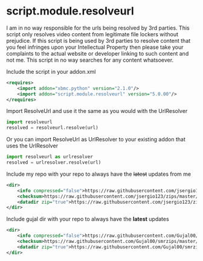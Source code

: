 # script.module.resolveurl

I am in no way responsible for the urls being resolved by 3rd parties. This script only resolves video content from legitimate file lockers without prejudice. If this script is being used by 3rd parties to resolve content that you feel infringes upon your Intellectual Property then please take your complaints to the actual website or developer linking to such content and not me. This script in no way searches for any content whatsoever.

Include the script in your addon.xml

```xml
<requires>
    <import addon="xbmc.python" version="2.1.0"/>
    <import addon="script.module.resolveurl" version="5.0.00"/>
</requires>
```

Import ResolveUrl and use it the same as you would with the UrlResolver

```python
import resolveurl
resolved = resolveurl.resolve(url)
```

Or you can import ResolveUrl as UrlResolver to your existing addon that uses the UrlResolver

```python
import resolveurl as urlresolver
resolved = urlresolver.resolve(url)
```

Include my repo with your repo to always have the ~~latest~~ updates from me

```xml
<dir>
    <info compressed="false">https://raw.githubusercontent.com/jsergio123/zips/master/addons.xml</info>
    <checksum>https://raw.githubusercontent.com/jsergio123/zips/master/addons.xml.md5</checksum>
    <datadir zip="true">https://raw.githubusercontent.com/jsergio123/zips/master/</datadir>
</dir>
```

Include gujal dir with your repo to always have the **latest** updates

```xml
<dir>
    <info compressed="false">https://raw.githubusercontent.com/Gujal00/smrzips/master/addons.xml</info>
    <checksum>https://raw.githubusercontent.com/Gujal00/smrzips/master/addons.xml.md5</checksum>
    <datadir zip="true">https://raw.githubusercontent.com/Gujal00/smrzips/master/zips/</datadir>
</dir>
```
